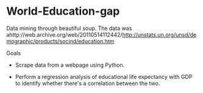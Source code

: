 # World-Education-gap
Data mining through beautiful soup. The data was ahttp://web.archive.org/web/20110514112442/http://unstats.un.org/unsd/demographic/products/socind/education.htm

Goals
  - Scrape data from a webpage using Python.
  
  - Perform a regression analysis of educational life expectancy with GDP to identify whether there's a correlation between the     two.

